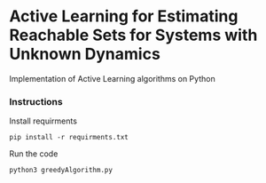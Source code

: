 # Active Learning for Estimating Reachable Sets for Systems with Unknown Dynamics

Implementation of Active Learning algorithms on Python

### Instructions

Install requirments 

```pip install -r requirments.txt```

Run the code 

``` python3 greedyAlgorithm.py ```
